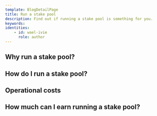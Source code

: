 ```yaml
---
template: BlogDetailPage
title: Run a stake pool
description: Find out if running a stake pool is something for you.
keywords: 
identities: 
    - id: wael-ivie
      role: author
---
```


## Why run a stake pool?
## How do I run a stake pool?
## Operational costs
## How much can I earn running a stake pool?